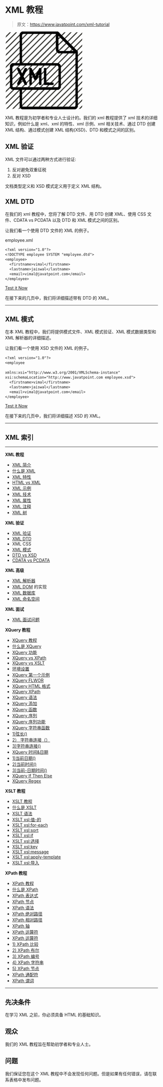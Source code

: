 # XML 教程

> 原文：<https://www.javatpoint.com/xml-tutorial>

![XML tutorial](img/d22d6658ab862d3ea4a4587ce24c3ac4.png)

XML 教程是为初学者和专业人士设计的。我们的 xml 教程提供了 xml 技术的详细知识，例如什么是 xml、xml 的特性、xml 示例、xml 相关技术、通过 DTD 创建 XML 结构、通过模式创建 XML 结构(XSD)、DTD 和模式之间的区别。

## XML 验证

XML 文件可以通过两种方式进行验证:

1.  反对避免双重征税
2.  反对 XSD

文档类型定义和 XSD 模式定义用于定义 XML 结构。

## XML DTD

在我们的 xml 教程中，您将了解 DTD 文件、用 DTD 创建 XML、使用 CSS 文件、CDATA vs PCDATA 以及 DTD 和 XML 模式之间的区别。

让我们看一个使用 DTD 文件的 XML 的例子。

employee.xml

```
<?xml version="1.0"?>
<!DOCTYPE employee SYSTEM "employee.dtd">
<employee>
  <firstname>vimal</firstname>
  <lastname>jaiswal</lastname>
  <email>vimal@javatpoint.com</email>
</employee> 

```

[Test it Now](https://www.javatpoint.com/xmlpages/pcdata.xml)

在接下来的几页中，我们将详细描述带有 DTD 的 XML。

* * *

## XML 模式

在本 XML 教程中，我们将提供模式文件、XML 模式验证、XML 模式数据类型和 XML 解析器的详细描述。

让我们看一个使用 XSD 文件的 XML 的例子。

```
<?xml version="1.0"?>
<employee

xmlns:xsi="http://www.w3.org/2001/XMLSchema-instance"
xsi:schemaLocation="http://www.javatpoint.com employee.xsd">
  <firstname>vimal</firstname>
  <lastname>jaiswal</lastname>
  <email>vimal@javatpoint.com</email>
</employee>

```

[Test it Now](https://www.javatpoint.com/xmlpages/xmlschema1.xml)

在接下来的几页中，我们将详细描述 XSD 的 XML。

* * *

## XML 索引

* * *

**XML 教程**

*   [XML 简介](xml-tutorial)
*   [什么是 XML](what-is-xml)
*   [XML 特性](features-and-advantages-of-xml)
*   [HTML vs XML](html-vs-xml)
*   [XML 示例](xml-example)
*   [XML 技术](xml-related-technologies)
*   [XML 属性](xml-attributes)
*   [XML 注释](xml-comments)
*   [XML 树](xml-tree-structure)

**XML 验证**

*   [XML 验证](xml-validation)
*   [XML DTD](xml-dtd)
*   XML CSS
*   [XML 模式](xml-schema)
*   [DTD vs XSD](dtd-vs-xsd)
*   [CDATA vs PCDATA](cdata-pcdata)

**XML 高级**

*   [XML 解析器](xml-parsers)
*   [XML DOM](xml-dom) 的实现
*   [XML 数据库](xml-database)
*   [XML 命名空间](xml-namespaces)

**XML 面试**

*   [XML 面试问题](xml-interview-questions)

**XQuery 教程**

*   [XQuery 教程](xquery-tutorial)
*   [什么是 XQuery](what-is-xquery)
*   [XQuery 功能](xquery-features)
*   [XQuery vs XPath](difference-between-xquery-and-xpath)
*   [XQuery vs XSLT](xquery-vs-xslt)
*   [环境设置](xquery-environment-setup)
*   [XQuery 第一个示例](xquery-first-example)
*   [XQuery FLWOR](xquery-flwor)
*   [XQuery HTML 格式](xquery-html-format)
*   [XQuery XPath](xquery-xpath)
*   [XQuery 语法](xquery-syntax)
*   [XQuery 添加](xquery-add)
*   [XQuery 函数](xquery-functions)
*   [XQuery 序列](xquery-sequences)
*   [XQuery 序列功能](xquery-sequence-functions)
*   [XQuery 字符串函数](xquery-string-functions)
*   [1)弦长()](xquery-string-length-function)
*   [2） 字符串连接（）](xquery-concat-function)
*   [3)字符串连接()](xquery-string-join-function)
*   [XQuery 时间&日期](xquery-time-and-date-function)
*   [1)当前日期()](xquery-current-date-function)
*   [2)当前时间()](xquery-current-time-function)
*   [3)当前-日期时间()](xquery-current-datetime-function)
*   [XQuery If Then Else](xquery-if-then-else-statement)
*   [XQuery Regex](xquery-regular-expressions)

**XSLT 教程**

*   [XSLT 教程](xslt-tutorial)
*   [什么是 XSLT](what-is-xslt)
*   [XSLT 语法](xslt-syntax)
*   [XSLT xsl:值-的](xslt-xsl-value-of-element)
*   [XSLT xsl:for-each](xslt-xsl-for-each-element)
*   [XSLT xsl:sort](xslt-xsl-sort-element)
*   [XSLT xsl:if](xslt-xsl-if-element)
*   [XSLT xsl:选择](xslt-xsl-choose-element)
*   [XSLT xsl:key](xslt-xsl-key-element)
*   [XSLT xsl:message](xslt-xsl-message-element)
*   [XSLT xsl:apply-template](xslt-xsl-apply-template-element)
*   [XSLT xsl:导入](xslt-xsl-import-element)

**XPath 教程**

*   [XPath 教程](xpath-tutorial)
*   [什么是 XPath](what-is-xpath)
*   [XPath 表达式](xpath-expression)
*   [XPath 节点](xpath-nodes)
*   [XPath 语法](xpath-syntax)
*   [XPath 绝对路径](xpath-absolute-path)
*   [XPath 相对路径](xpath-relative-path)
*   [XPath 轴](xpath-axes)
*   [XPath 运算符](xpath-operators)
*   [XPath 运算符](xpath-operators)
*   [1) XPath 比较](xpath-comparison-operators)
*   [2) XPath 布尔](xpath-boolean-operators)
*   [3) XPath 编号](xpath-number-operators-functions)
*   [4) XPath 字符串](xpath-string-functions)
*   [5) XPath 节点](xpath-node-functions)
*   [XPath 通配符](xpath-wildcard)
*   [XPath 谓词](xpath-predicate)

* * *

## 先决条件

在学习 XML 之前，你必须具备 HTML 的基础知识。

## 观众

我们的 XML 教程旨在帮助初学者和专业人士。

## 问题

我们保证您在这个 XML 教程中不会发现任何问题。但是如果有任何错误，请在联系表格中发布问题。